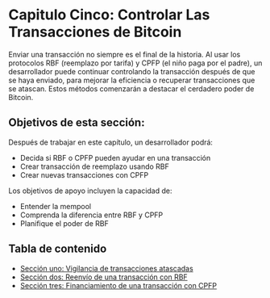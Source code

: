 # Capitulo Cinco: Controlar Las Transacciones de Bitcoin 

Enviar una transacción no siempre es el final de la historia. Al usar los protocolos RBF (reemplazo por tarifa) y CPFP (el niño paga por el padre), un desarrollador puede continuar controlando la transacción después de que se haya enviado, para mejorar la eficiencia o recuperar transacciones que se atascan. Estos métodos comenzarán a destacar el cerdadero poder de Bitcoin.

## Objetivos de esta sección:

Después de trabajar en este capítulo, un desarrollador podrá:

   * Decida si RBF o CPFP pueden ayudar en una transacción
   * Crear transacción de reemplazo usando RBF
   * Crear nuevas transacciones con CPFP
   
Los objetivos de apoyo incluyen la capacidad de:

   * Entender la mempool
   * Comprenda la diferencia entre RBF y CPFP
   * Planifique el poder de RBF
   
## Tabla de contenido
   
   * [Sección uno: Vigilancia de transacciones atascadas](05_1_Watching_for_Stuck_Transactions.md)
   * [Sección dos: Reenvío de una transacción con RBF](05_2_Resending_a_Transaction_with_RBF.md)
   * [Sección tres: Financiamiento de una transacción con CPFP](05_3_Funding_a_Transaction_with_CPFP.md)
